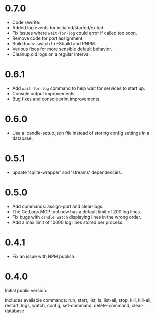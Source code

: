 
# 0.7.0

  - Code rewrite.
  - Added log events for initiated/started/exited.
  - Fix issues where `wait-for-log` could error if called too soon.
  - Remove code for port assignment.
  - Build tools: switch to ESbuild and PNPM.
  - Various fixes for more sensible default behavior.
  - Cleanup old logs on a regular interval.
 
# 0.6.1

  - Add `wait-for-log` command to help wait for services to start up.
  - Console output improvements.
  - Bug fixes and console print improvements.

# 0.6.0

 - Use a .candle-setup.json file instead of storing config settings in a database.

# 0.5.1

 - update 'sqlite-wrapper' and 'streams' dependencies.

# 0.5.0

 - Add commands: assign-port and clear-logs.
 - The GetLogs MCP tool now has a default limit of 200 log lines.
 - Fix bugs with `candle watch` displaying lines in the wrong order.
 - Add a max limit of 10000 log lines stored per process.

# 0.4.1

 - Fix an issue with NPM publish.

# 0.4.0

Initial public version.

Includes available commands: run, start, list, ls, list-all, stop, kill, kill-all, restart, logs, watch, config, set-command, delete-command, clear-database
